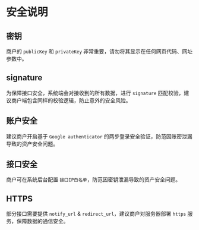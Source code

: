 # 安全说明



## 密钥

商户的 `publicKey` 和 `privateKey` 非常重要，请勿将其显示在任何网页代码、网址参数中。



## signature

为保障接口安全，系统端会对接收到的所有数据，进行 `signature` 匹配校验，建议商户端包含同样的校验逻辑，防止意外的安全风险。



## 账户安全

建议商户开启基于 `Google authenticator` 的两步登录安全验证，防范因账密泄漏导致的资产安全问题。



## 接口安全

商户可在系统后台配置 `接口IP白名单`，防范因密钥泄漏导致的资产安全问题。



## HTTPS

部分接口需要提供 `notify_url` & `redirect_url`，建议商户对服务器部署 `https` 服务，保障数据的通信安全。
